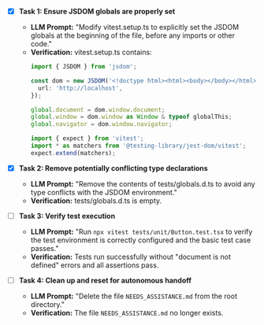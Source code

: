 - [x] **Task 1: Ensure JSDOM globals are properly set**
  - **LLM Prompt:** "Modify vitest.setup.ts to explicitly set the JSDOM globals at the beginning of the file, before any imports or other code."
  - **Verification:** vitest.setup.ts contains:
    ```ts
    import { JSDOM } from 'jsdom';

    const dom = new JSDOM('<!doctype html><html><body></body></html>', {
      url: 'http://localhost',
    });

    global.document = dom.window.document;
    global.window = dom.window as Window & typeof globalThis;
    global.navigator = dom.window.navigator;

    import { expect } from 'vitest';
    import * as matchers from '@testing-library/jest-dom/vitest';
    expect.extend(matchers);
    ```

- [x] **Task 2: Remove potentially conflicting type declarations**
  - **LLM Prompt:** "Remove the contents of tests/globals.d.ts to avoid any type conflicts with the JSDOM environment."
  - **Verification:** tests/globals.d.ts is empty.

- [ ] **Task 3: Verify test execution**
  - **LLM Prompt:** "Run `npx vitest tests/unit/Button.test.tsx` to verify the test environment is correctly configured and the basic test case passes."
  - **Verification:** Tests run successfully without "document is not defined" errors and all assertions pass.

- [ ] **Task 4: Clean up and reset for autonomous handoff**
  - **LLM Prompt:** "Delete the file `NEEDS_ASSISTANCE.md` from the root directory."
  - **Verification:** The file `NEEDS_ASSISTANCE.md` no longer exists.
